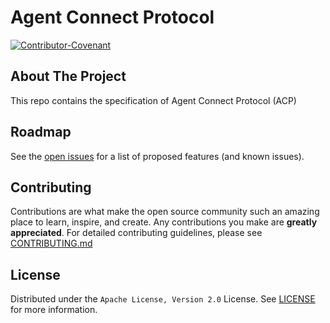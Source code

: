 # Agent Connect Protocol

[![Contributor-Covenant](https://img.shields.io/badge/Contributor%20Covenant-2.1-fbab2c.svg)](CODE_OF_CONDUCT.md)


## About The Project
This repo contains the specification of Agent Connect Protocol (ACP)


## Roadmap

See the [open issues](https://github.com/agntcy/acp-spec/issues) for a list
of proposed features (and known issues).

## Contributing

Contributions are what make the open source community such an amazing place to
learn, inspire, and create. Any contributions you make are **greatly
appreciated**. For detailed contributing guidelines, please see
[CONTRIBUTING.md](CONTRIBUTING.md)

## License

Distributed under the `Apache License, Version 2.0` License. See [LICENSE](LICENSE) for more
information.


